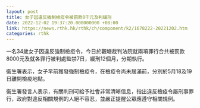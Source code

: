 ```yaml
---
layout: post
title: 女子因違反強制檢疫令被罰款8千元及判緩刑
date: 2022-12-02 19:37:20.000000000 +08:00
link: https://news.rthk.hk/rthk/ch/component/k2/1678222-20221202.htm
categories: rthk
---
```


一名34歲女子因違反強制檢疫令，今日於觀塘裁判法院就兩項罪行合共被罰款8000元及就各罪行被判處監禁7日，緩刑12個月，分期執行。

衞生署表示，女子早前獲發強制檢疫令，在檢疫令尚未屆滿前，分別於5月18及19日離開檢疫地點。

衞生署發言人表示，有關判刑可給予社會非常清晰信息，指出違反檢疫令屬刑事罪行，政府對違反相關規例的人絕不容忍，並嚴正提醒公眾應遵守相關規例。
